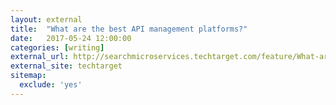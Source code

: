 ```yaml
---
layout: external
title:  "What are the best API management platforms?"
date:   2017-05-24 12:00:00
categories: [writing]
external_url: http://searchmicroservices.techtarget.com/feature/What-are-the-leading-API-management-platforms-available-today
external_site: techtarget
sitemap:
  exclude: 'yes'
---
```

